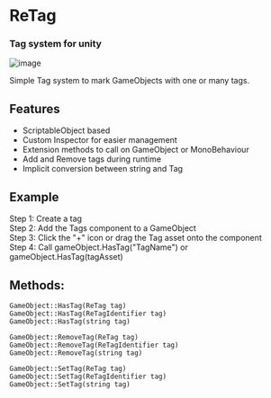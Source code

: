 # ReTag
### Tag system for unity
![image](https://user-images.githubusercontent.com/4514574/102297203-1dcef200-3f4f-11eb-9e6c-642c76dac828.png)

Simple Tag system to mark GameObjects with one or many tags.

## Features
- ScriptableObject based
- Custom Inspector for easier management
- Extension methods to call on GameObject or MonoBehaviour
- Add and Remove tags during runtime
- Implicit conversion between string and Tag

## Example
Step 1: Create a tag  
Step 2: Add the Tags component to a GameObject  
Step 3: Click the "+" icon or drag the Tag asset onto the component  
Step 4: Call gameObject.HasTag("TagName") or gameObject.HasTag(tagAsset)  

## Methods:
`GameObject::HasTag(ReTag tag)`  
`GameObject::HasTag(ReTagIdentifier tag)`  
`GameObject::HasTag(string tag)`  

`GameObject::RemoveTag(ReTag tag)`  
`GameObject::RemoveTag(ReTagIdentifier tag)`  
`GameObject::RemoveTag(string tag)`  

`GameObject::SetTag(ReTag tag)`  
`GameObject::SetTag(ReTagIdentifier tag)`  
`GameObject::SetTag(string tag)`  